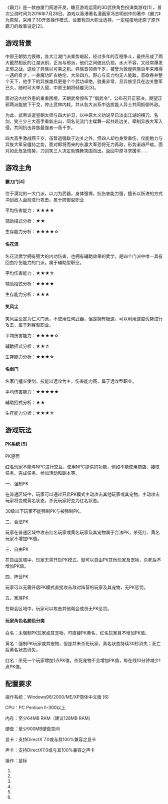 《霸刀》是一款由厦门网游开发，糖豆游戏运营的3D武侠角色扮演类游戏\[1\] 。首次公测时间为2016年7月28日。游戏以香港著名漫画家冯志明创作的著作《霸刀》为原型，采用了3D开放操作模式，设置有四大职业选择，一定程度地还原了原作霸刀的故事设定\[2\]。

## 游戏背景

中原王朝势力衰微，各大江湖门派乘势崛起，经过多年的互相争斗，最终形成了两大截然相反的江湖派别，正派与邪派，他们之间彼此仇视，水火不容，又经常爆发正邪之战，这给了异族以可乘之机。异族首领燕千岁，被誉为敦煌异族百年来难得一遇的奇才，一身魔功旷古绝伦，大杀四方。野心与实力均无人能敌，意欲吞并整个天下，他手下的异族雄兵更是个个武功卓绝，骁勇非常，且异族坚兵在边关整军已久，随时可大举入侵，中原王朝将倾覆灭\[3\]。  

面对这内忧外患的重重困境，天朝武帝颁布了“倡武令”，公布召开正邪决，期望正邪两派能放下干戈，停止武林内耗，并从各大派系中选拔能人异士共同抵御外敌。

为此，武帝派遣皇朝太师与四大护卫，以中原大义劝说早已淡出江湖的横刀、名剑、笑三少三大高手重新出山，同名花流门主蝶舞一起共赴边关，牵制异族大军入侵，共同抗击异族最强者—燕千岁。

四大高手激战燕千岁，虽暂退强敌于边关之外，但四人却也身受重伤，仅能勉力与异族大军呈僵持之势，面对即将而来的东瀛大军恐将无力再敌，形势渐趋严峻。面对如此危急情势，刀剑笑三人决定助蝶舞突围而出，返回中原寻求援军……

## 游戏主角

#### 霸刀门\[4\]

位于漠北的一大门派，以刀为武器，身体强悍，抗伤害能力强，擅长以跃进的方式冲到敌人面前进行攻击，属于防御型职业

平均伤害能力：★★★★

辅助招式分析：★★

生存能力分析：★★★★☆

#### 名花流

名花流武学拥有强大的内功伤害，也拥有辅助效果的武学，是四个门派中唯一具有回血疗伤能力的门派，属于辅助型职业。

平均伤害能力：★★★☆

辅助招式分析：★★★★

生存能力分析：★★★

#### 笑风尘

笑风尘设定为仁义门派，不使用任何武器，但是拥有极速，可以利用速度优势进行攻击，属于刺客型职业。

平均伤害能力：★★★★☆

辅助招式分析：★★☆

生存能力分析：★★★☆

#### 名剑门

名家门擅长使剑，技能以远攻为主，伤害能力高，属于远攻型职业。

平均伤害能力：★★★★★

辅助招式分析：★★

生存能力分析：★★★☆

## 游戏玩法

#### PK系统 \[5\]

PK惩罚

红名玩家不能与NPC进行交互，使用NPC提供的功能，例如不能使用商店、接取任务、完成任务、参加活动和副本等。

一、强制PK

在普通区域中，玩家可以通过开启PK模式主动攻击其他玩家或其宠物，主动攻击玩家将变成黄名状态，杀死玩家将变为红名状态。

30级以下玩家不能强制PK与被强制PK。

二、合法PK

玩家在普通区域中攻击红名玩家或黄名玩家及其宠物属于合法PK，杀死红、黄名玩家不增加PK值。

三、自由PK

在自由区域中，玩家无需开启PK模式，就可以自由PK其他玩家及宠物，杀死后不增加PK值。

四、阵营PK

玩家可以无需开启PK模式直接攻击敌对阵营的玩家及其宠物，无PK惩罚。

五、家族PK

在帮会区域中，玩家可以攻击其他帮会成员无PK惩罚。

#### 玩家角色名颜色分类

白名：未强制PK玩家或其宠物，可直接PK黄名、红名玩家且不增加PK值。

黄名：强制PK玩家或其宠物，但是并未杀死玩家。黄名状态持续30秒消失；死亡后黄名状态消失。

红名：杀死一个玩家增加1点PK值，杀死宠物不会增加PK值，每在线10分钟减少1点PK值。

## 配置要求

操作系统：Windows98/2000/ME/XP简体中文版 \[6\]

CPU：PC Pentium II-300以上

内存：至少64MB RAM（建议128MB RAM）

硬盘：至少900MB硬盘空间

显卡：支持DirectX 7.0或与其100%兼容之显卡

声卡：支持DirectX7.0或与其100%兼容之声卡

操作：鼠标

1.
2.
3.
4.
5.
6.